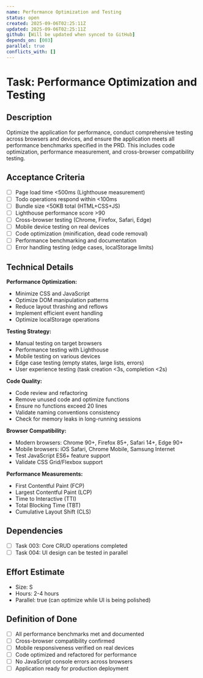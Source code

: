 ```yaml
---
name: Performance Optimization and Testing
status: open
created: 2025-09-06T02:25:11Z
updated: 2025-09-06T02:25:11Z
github: [Will be updated when synced to GitHub]
depends_on: [003]
parallel: true
conflicts_with: []
---
```


# Task: Performance Optimization and Testing

## Description
Optimize the application for performance, conduct comprehensive testing across browsers and devices, and ensure the application meets all performance benchmarks specified in the PRD. This includes code optimization, performance measurement, and cross-browser compatibility testing.

## Acceptance Criteria
- [ ] Page load time <500ms (Lighthouse measurement)
- [ ] Todo operations respond within <100ms
- [ ] Bundle size <50KB total (HTML+CSS+JS)
- [ ] Lighthouse performance score >90
- [ ] Cross-browser testing (Chrome, Firefox, Safari, Edge)
- [ ] Mobile device testing on real devices
- [ ] Code optimization (minification, dead code removal)
- [ ] Performance benchmarking and documentation
- [ ] Error handling testing (edge cases, localStorage limits)

## Technical Details
**Performance Optimization:**
- Minimize CSS and JavaScript
- Optimize DOM manipulation patterns
- Reduce layout thrashing and reflows
- Implement efficient event handling
- Optimize localStorage operations

**Testing Strategy:**
- Manual testing on target browsers
- Performance testing with Lighthouse
- Mobile testing on various devices
- Edge case testing (empty states, large lists, errors)
- User experience testing (task creation <3s, completion <2s)

**Code Quality:**
- Code review and refactoring
- Remove unused code and optimize functions
- Ensure no functions exceed 20 lines
- Validate naming conventions consistency
- Check for memory leaks in long-running sessions

**Browser Compatibility:**
- Modern browsers: Chrome 90+, Firefox 85+, Safari 14+, Edge 90+
- Mobile browsers: iOS Safari, Chrome Mobile, Samsung Internet
- Test JavaScript ES6+ feature support
- Validate CSS Grid/Flexbox support

**Performance Measurements:**
- First Contentful Paint (FCP)
- Largest Contentful Paint (LCP)
- Time to Interactive (TTI)
- Total Blocking Time (TBT)
- Cumulative Layout Shift (CLS)

## Dependencies
- [ ] Task 003: Core CRUD operations completed
- [ ] Task 004: UI design can be tested in parallel

## Effort Estimate
- Size: S
- Hours: 2-4 hours
- Parallel: true (can optimize while UI is being polished)

## Definition of Done
- [ ] All performance benchmarks met and documented
- [ ] Cross-browser compatibility confirmed
- [ ] Mobile responsiveness verified on real devices
- [ ] Code optimized and refactored for performance
- [ ] No JavaScript console errors across browsers
- [ ] Application ready for production deployment